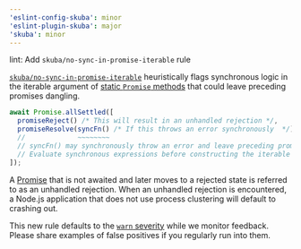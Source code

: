 ```yaml
---
'eslint-config-skuba': minor
'eslint-plugin-skuba': major
'skuba': minor
---
```


lint: Add `skuba/no-sync-in-promise-iterable` rule

[`skuba/no-sync-in-promise-iterable`](https://seek-oss.github.io/skuba/docs/eslint-plugin/no-sync-in-promise-iterable.html) heuristically flags synchronous logic in the iterable argument of [static `Promise` methods](https://developer.mozilla.org/en-US/docs/Web/JavaScript/Reference/Global_Objects/Promise#static_methods) that could leave preceding promises dangling.

```typescript
await Promise.allSettled([
  promiseReject() /* This will result in an unhandled rejection */,
  promiseResolve(syncFn() /* If this throws an error synchronously  */),
  //             ~~~~~~~~
  // syncFn() may synchronously throw an error and leave preceding promises dangling.
  // Evaluate synchronous expressions before constructing the iterable argument to Promise.allSettled.
]);
```

A [Promise](https://nodejs.org/en/learn/asynchronous-work/discover-promises-in-nodejs) that is not awaited and later moves to a rejected state is referred to as an unhandled rejection. When an unhandled rejection is encountered, a Node.js application that does not use process clustering will default to crashing out.

This new rule defaults to the [`warn` severity](https://eslint.org/docs/latest/use/configure/rules#rule-severities) while we monitor feedback. Please share examples of false positives if you regularly run into them.
